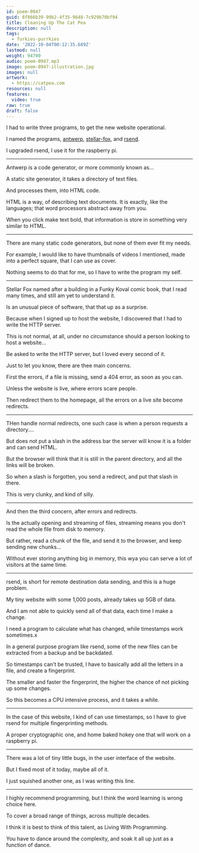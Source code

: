 ```yaml
---
id: poem-0947
guid: 8f866b39-99b2-4f35-9648-7c929b70bf94
title: Cleaning Up The Cat Pea
description: null
tags:
  - furkies-purrkies
date: '2022-10-04T00:12:35.689Z'
lastmod: null
weight: 94700
audio: poem-0947.mp3
image: poem-0947-illustration.jpg
images: null
artwork:
  - https://catpea.com
resources: null
features:
  video: true
raw: true
draft: false
---
```


I had to write three programs,
to get the new website operational.

I named the programs,
[antwerp], [stellar-fox], and [rsend].

I upgraded rsend,
I use it for the raspberry pi.

---

Antwerp is a code generator,
or more commonly known as...

A static site generator,
it takes a directory of text files.

And processes them,
into HTML code.

HTML is a way, of describing text documents.
It is exactly, like the languages; that word processors abstract away from you.

When you click make text bold,
that information is store in something very similar to HTML.

---

There are many static code generators,
but none of them ever fit my needs.

For example, I would like to have thumbnails of videos I mentioned,
made into a perfect square, that I can use as cover.

Nothing seems to do that for me,
so I have to write the program my self.

---

Stellar Fox named after a building in a Funky Koval comic book,
that I read many times, and still am yet to understand it.

Is an unusual piece of software,
that that up as a surprise.

Because when I signed up to host the website,
I discovered that I had to write the HTTP server.

This is not normal, at all,
under no circumstance should a person looking to host a website...

Be asked to write the HTTP server,
but I loved every second of it.

Just to let you know,
there are thee main concerns.

First the errors, if a file is missing,
send a 404 error, as soon as you can.

Unless the website is live,
where errors scare people.

Then redirect them to the homepage,
all the errors on a live site become redirects.

---

THen handle normal redirects,
one such case is when a person requests a directory....
 
But does not put a slash in the address bar
the server will know it is a folder and can send HTML.

But the browser will think that it is still in the parent directory,
and all the links will be broken.

So when a slash is forgotten,
you send a redirect, and put that slash in there.

This is very clunky,
and kind of silly.

---

And then the third concern,
after errors and redirects.

Is the actually opening and streaming of files,
streaming means you don't read the whole file from disk to memory.

But rather, read a chunk of the file,
and send it to the browser, and keep sending new chunks...

Without ever storing anything big in memory,
this wya you can serve a lot of visitors at the same time.

---

rsend, is short for remote destination data sending,
and this is a huge problem.

My tiny website with some 1,000 posts,
already takes up 5GB of data.

And I am not able to quickly send all of that data,
each time I make a change.

I need a program to calculate what has changed,
while timestamps work sometimes.x 

In a general purpose program like rsend,
some of the new files can be extracted from a backup and be backdated.

So timestamps can't be trusted,
I have to basically add all the letters in a file, and create a fingerprint.

The smaller and faster the fingerprint,
the higher the chance of not picking up some changes.

So this becomes a CPU intensive process,
and it takes a while.

---

In the case of this website, I kind of can use timestamps,
so I have to give rsend for multiple fingerprinting methods.

A proper cryptographic one,
and home baked hokey one that will work on a raspberry pi.

---

There was a lot of tiny little bugs,
in the user interface of the website.

But I fixed most of it today,
maybe all of it.

I just squished another one,
as I was writing this line.

---

I highly recommend programming,
but I think the word learning is wrong choice here.

To cover a broad range of things,
across multiple decades.

I think it is best to think of this talent,
as Living With Programming.

You have to dance around the complexity,
and soak it all up just as a function of dance.











[antwerp]: https://www.npmjs.com/package/antwerp
[stellar-fox]: https://www.npmjs.com/package/stellar-fox
[rsend]: https://www.npmjs.com/package/rsend